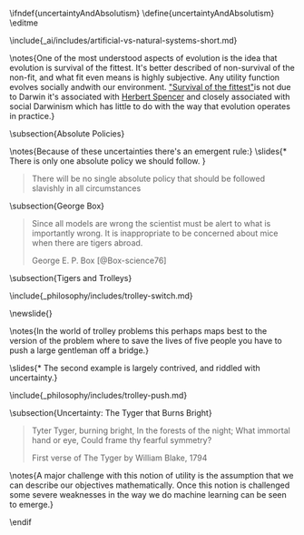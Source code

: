 \ifndef{uncertaintyAndAbsolutism}
\define{uncertaintyAndAbsolutism}
\editme


\include{_ai/includes/artificial-vs-natural-systems-short.md}

\notes{One of the most understood aspects of evolution is the idea that evolution is survival of the fittest. It's better described of non-survival of the non-fit, and what fit even means is highly subjective. Any utility function evolves socially andwith our environment.  ["Survival of the fittest"](https://en.wikipedia.org/wiki/Survival_of_the_fittest)is not due to Darwin it's associated with [Herbert Spencer](https://en.wikipedia.org/wiki/Herbert_Spencer) and closely associated with social Darwinism which has little to do with the way that evolution operates in practice.}

\subsection{Absolute Policies}

\notes{Because of these uncertainties there's an emergent rule:}
\slides{* There is only one absolute policy we should follow. }

> There will be no single absolute policy that should be followed slavishly in all circumstances


\subsection{George Box}

> Since all models are wrong the scientist must be alert to what is importantly wrong. It is inappropriate to be concerned about mice when there are tigers abroad.
>
> George E. P. Box [@Box-science76]


\subsection{Tigers and Trolleys}

\include{_philosophy/includes/trolley-switch.md}

\newslide{}

\notes{In the world of trolley problems this perhaps maps best to the version of the problem where to save the lives of five people you have to push a large gentleman off a bridge.}

\slides{* The second example is largely contrived, and riddled with uncertainty.}

\include{_philosophy/includes/trolley-push.md}

\subsection{Uncertainty: The Tyger that Burns Bright}

> Tyter Tyger, burning bright,
> In the forests of the night;
> What immortal hand or eye,
> Could frame thy fearful symmetry?
>
> First verse of The Tyger by William Blake, 1794

\notes{A major challenge with this notion of utility is the assumption that we can describe our objectives mathematically. Once this notion is challenged some severe weaknesses in the way we do machine learning can be seen to emerge.}


\endif
